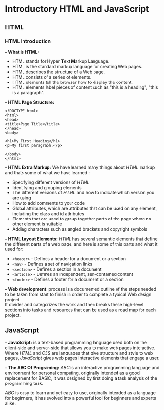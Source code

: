 # Introductory HTML and JavaScript

## HTML


 ### HTML Introduction 

 **- What is HTML:**
 * HTML stands for **H**yper **T**ext **M**arkup **L**anguage.
 * HTML is the standard markup language for creating Web pages.
 * HTML describes the structure of a Web page.
 * HTML consists of a series of elements.
 * HTML elements tell the browser how to display the content.
 * HTML elements label pieces of content such as "this is a heading", "this is a paragraph".



 **- HTML Page Structure:**
```
<!DOCTYPE html>
<html>
<head>
<title>Page Title</title>
</head>
<body>

<h1>My First Heading</h1>
<p>My first paragraph.</p>

</body>
</html>
```
**- HTML Extra Markup:** We have learned many things about *HTML* markup and thats some of what we have learned :
* Specifying different versions of *HTML*
* Identifying and grouping elements
* The different versions of *HTML* and how to indicate which version you are using
* How to add comments to your code
* Global attributes, which are attributes that can be used on any element, including the class and id attributes
* Elements that are used to group together parts of the page where no other element is suitable
* Adding characters such as angled brackets and copyright symbols



**- HTML Layout Elements:** *HTML* has several semantic elements that define the different parts of a web page, and here is some of this parts and what it used for: 
* `<header>` - Defines a header for a document or a section
* `<nav>` - Defines a set of navigation links
* `<section>` - Defines a section in a document
* `<article>` - Defines an independent, self-contained content
* `<footer>` - Defines a footer for a document or a section


**- Web development:** process is a documented outline of the steps needed to be taken from start to finish in order to complete a typical Web design project.  
It divides and categorizes the work and then breaks these high-level sections into tasks and resources that can be used as a road map for each project.


## JavaScript 

**- JavaScript:** is a text-based programming language used both on the client-side and server-side that allows you to make web pages interactive. Where *HTML* and *CSS* are languages that give structure and style to web pages, *JavaScript* gives web pages interactive elements that engage a user.

**- The ABC Of Programing:** *ABC* is an interactive programming language and environment for personal computing, originally intended as a good replacement for BASIC, it was designed by first doing a task analysis of the programming task.

*ABC* is easy to learn and yet easy to use, originally intended as a language for beginners, it has evolved into a powerful tool for beginners and experts alike.
